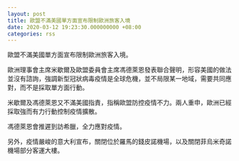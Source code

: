 ```yaml
---
layout: post
title: 歐盟不滿美國單方面宣布限制歐洲旅客入境
date: 2020-03-12 19:23:30.000000000 +08:00
categories: rss
---
```


歐盟不滿美國單方面宣布限制歐洲旅客入境。

歐洲理事會主席米歇爾及歐盟委員會主席馮德萊恩發表聯合聲明，形容美國的做法並沒有諮詢，強調新型冠狀病毒疫情是全球危機，並不局限某一地域，需要共同應對，而不是採取單方面行動。

米歇爾及馮德萊恩又不滿美國指責，指稱歐盟防控疫情不力。兩人重申，歐洲已經採取強而有力行動控制疫情擴散。

馮德萊恩會推遲到訪希臘，全力應對疫情。

另外，疫情嚴峻的意大利宣布，關閉位於羅馬的錢皮諾機場，以及關閉菲烏米奇諾機場部分客運大樓。
